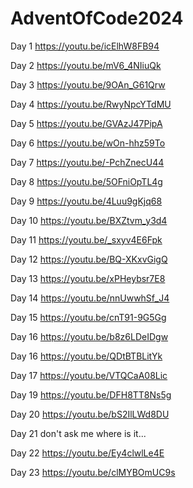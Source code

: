 # AdventOfCode2024

Day 1 https://youtu.be/icElhW8FB94

Day 2 https://youtu.be/mV6_4NIiuQk

Day 3 https://youtu.be/9OAn_G61Qrw

Day 4 https://youtu.be/RwyNpcYTdMU

Day 5 https://youtu.be/GVAzJ47PipA

Day 6 https://youtu.be/wOn-hhz59To

Day 7 https://youtu.be/-PchZnecU44

Day 8 https://youtu.be/5OFniOpTL4g

Day 9 https://youtu.be/4Luu9gKjq68

Day 10 https://youtu.be/BXZtvm_y3d4

Day 11 https://youtu.be/_sxyv4E6Fpk

Day 12 https://youtu.be/BQ-XKxvGigQ

Day 13 https://youtu.be/xPHeybsr7E8

Day 14 https://youtu.be/nnUwwhSf_J4

Day 15 https://youtu.be/cnT91-9G5Gg

Day 16 https://youtu.be/b8z6LDeIDgw

Day 16 https://youtu.be/QDtBTBLitYk

Day 17 https://youtu.be/VTQCaA08Lic

Day 19 https://youtu.be/DFH8TT8Ns5g

Day 20 https://youtu.be/bS2IlLWd8DU

Day 21 don't ask me where is it... 

Day 22 https://youtu.be/Ey4clwlLe4E

Day 23 https://youtu.be/clMYBOmUC9s
